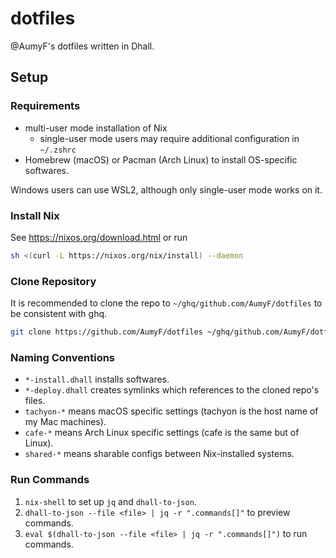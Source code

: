 # dotfiles

@AumyF's dotfiles written in Dhall.

## Setup

### Requirements

- multi-user mode installation of Nix
  - single-user mode users may require additional configuration in `~/.zshrc`
- Homebrew (macOS) or Pacman (Arch Linux) to install OS-specific softwares.
  
Windows users can use WSL2, although only single-user mode works on it.
  
### Install Nix

See https://nixos.org/download.html or run

```sh
sh <(curl -L https://nixos.org/nix/install) --daemon
```

### Clone Repository

It is recommended to clone the repo to `~/ghq/github.com/AumyF/dotfiles` to be consistent with ghq.

```sh
git clone https://github.com/AumyF/dotfiles ~/ghq/github.com/AumyF/dotfiles
```

### Naming Conventions

- `*-install.dhall` installs softwares.
- `*-deploy.dhall` creates symlinks which references to the cloned repo's files.
- `tachyon-*` means macOS specific settings (tachyon is the host name of my Mac machines).
- `cafe-*` means Arch Linux specific settings (cafe is the same but of Linux).
- `shared-*` means sharable configs between Nix-installed systems.

### Run Commands

1. `nix-shell` to set up `jq` and `dhall-to-json`.
2. `dhall-to-json --file <file> | jq -r ".commands[]"` to preview commands.
3. `eval $(dhall-to-json --file <file> | jq -r ".commands[]")` to run commands.

